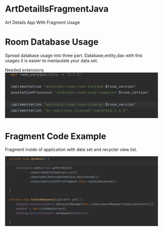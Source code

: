 # ArtDetaillsFragmentJava
Art Details App With Fragment Usage

# Room Database Usage
Spread database usage into three part. Database,entity,dao with this usages it is easier to manipulate your data set.

Needed extensions
![Image](Pictures/roomDb.png)

# Fragment Code Example
Fragment inside of application with data set and recycler view list.

![ImageFrag](Pictures/fragmentUsage.png)